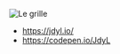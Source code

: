 ![Le grille](https://media.giphy.com/media/OMeGDxdAsMPzW/giphy.gif)
- https://jdyl.io/
- https://codepen.io/JdyL

